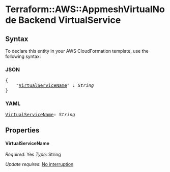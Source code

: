# Terraform::AWS::AppmeshVirtualNode Backend VirtualService

## Syntax

To declare this entity in your AWS CloudFormation template, use the following syntax:

### JSON

<pre>
{
    "<a href="#virtualservicename" title="VirtualServiceName">VirtualServiceName</a>" : <i>String</i>
}
</pre>

### YAML

<pre>
<a href="#virtualservicename" title="VirtualServiceName">VirtualServiceName</a>: <i>String</i>
</pre>

## Properties

#### VirtualServiceName

_Required_: Yes
_Type_: String

_Update requires_: [No interruption](https://docs.aws.amazon.com/AWSCloudFormation/latest/UserGuide/using-cfn-updating-stacks-update-behaviors.html#update-no-interrupt)

